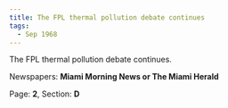 ```yaml
---  
title: The FPL thermal pollution debate continues  
tags:  
  - Sep 1968  
---  
```

  
The FPL thermal pollution debate continues.  
  
Newspapers: **Miami Morning News or The Miami Herald**  
  
Page: **2**, Section: **D** 
